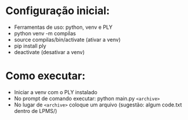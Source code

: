 # Configuração inicial:

- Ferramentas de uso: python, venv e PLY
- python venv -m compilas
- source compilas/bin/activate (ativar a venv)
- pip install ply
- deactivate (desativar a venv)

# Como executar:

- Iniciar a venv com o PLY instalado
- No prompt de comando executar: python main.py `<archive>`
- No lugar de `<archive>` coloque um arquivo (sugestão: algum code.txt dentro de LPMS/)
